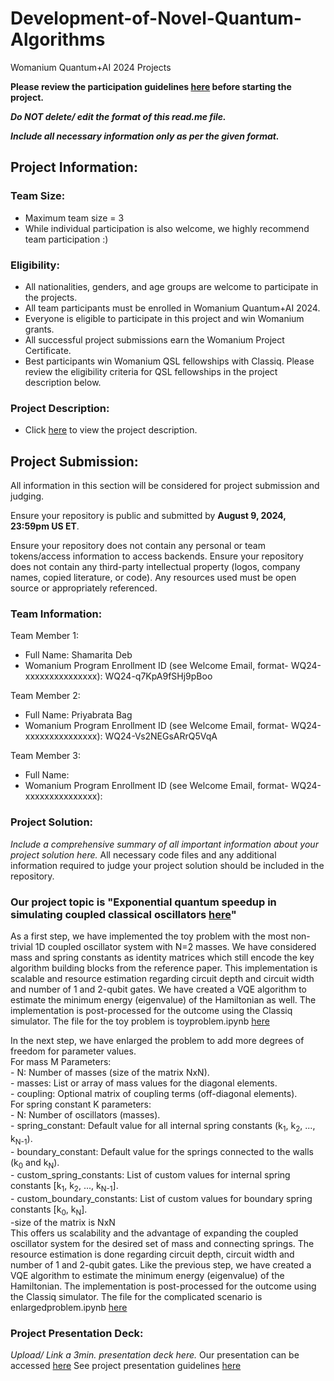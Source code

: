 # Development-of-Novel-Quantum-Algorithms
Womanium Quantum+AI 2024 Projects

**Please review the participation guidelines [here](https://github.com/womanium-quantum/Quantum-AI-2024) before starting the project.**

_**Do NOT delete/ edit the format of this read.me file.**_

_**Include all necessary information only as per the given format.**_

## Project Information:

### Team Size:
  - Maximum team size = 3
  - While individual participation is also welcome, we highly recommend team participation :)

### Eligibility:
  - All nationalities, genders, and age groups are welcome to participate in the projects.
  - All team participants must be enrolled in Womanium Quantum+AI 2024.
  - Everyone is eligible to participate in this project and win Womanium grants.
  - All successful project submissions earn the Womanium Project Certificate.
  - Best participants win Womanium QSL fellowships with Classiq. Please review the eligibility criteria for QSL fellowships in the project description below.

### Project Description:
  - Click [here](https://drive.google.com/file/d/1PGNUShboB4ik_JHZGcIPTh3KYi-aajzp/view?usp=sharing) to view the project description.

## Project Submission:
All information in this section will be considered for project submission and judging.

Ensure your repository is public and submitted by **August 9, 2024, 23:59pm US ET**.

Ensure your repository does not contain any personal or team tokens/access information to access backends. Ensure your repository does not contain any third-party intellectual property (logos, company names, copied literature, or code). Any resources used must be open source or appropriately referenced.

### Team Information:
Team Member 1:
 - Full Name: Shamarita Deb
 - Womanium Program Enrollment ID (see Welcome Email, format- WQ24-xxxxxxxxxxxxxxx): WQ24-q7KpA9fSHj9pBoo


Team Member 2:
 - Full Name: Priyabrata Bag
 - Womanium Program Enrollment ID (see Welcome Email, format- WQ24-xxxxxxxxxxxxxxx): WQ24-Vs2NEGsARrQ5VqA


Team Member 3:
 - Full Name: 
 - Womanium Program Enrollment ID (see Welcome Email, format- WQ24-xxxxxxxxxxxxxxx):


### Project Solution:
_Include a comprehensive summary of all important information about your project solution here._
All necessary code files and any additional information required to judge your project solution should be included in the repository. 

### Our project topic is "Exponential quantum speedup in simulating coupled classical oscillators [here](https://doi.org/10.1103/PhysRevX.13.041041)"
As a first step, we have implemented the toy problem with the most non-trivial 1D coupled oscillator system with N=2 masses. We have considered mass and spring constants as identity matrices which still encode the key algorithm building blocks from the reference paper. This implementation is scalable and resource estimation regarding circuit depth and circuit width and number of 1 and 2-qubit gates. We have created a VQE algorithm to estimate the minimum energy (eigenvalue) of the Hamiltonian as well. The implementation is post-processed for the outcome using the Classiq simulator. The file for the toy problem is toyproblem.ipynb [here](https://github.com/ShamaritaDeb/Development-of-Novel-Quantum-Algorithms/blob/41cf1e63aaacec470dbe07132c8ab0e1decd3cc2/toyproblem.ipynb)

In the next step, we have enlarged the problem to add more degrees of freedom for parameter values. <br>
For mass M Parameters:<br>
    - N: Number of masses (size of the matrix NxN).<br>
    - masses: List or array of mass values for the diagonal elements.<br>
    - coupling: Optional matrix of coupling terms (off-diagonal elements). <br>
    For spring constant K parameters:<br>
    - N: Number of oscillators (masses).<br>
    - spring_constant: Default value for all internal spring constants (k<sub>1</sub>, k<sub>2</sub>, ..., k<sub>N-1</sub>).<br>
    - boundary_constant: Default value for the springs connected to the walls (k<sub>0</sub> and k<sub>N</sub>).<br>
    - custom_spring_constants: List of custom values for internal spring constants [k<sub>1</sub>, k<sub>2</sub>, ..., k<sub>N-1</sub>].<br>
    - custom_boundary_constants: List of custom values for boundary spring constants [k<sub>0</sub>, k<sub>N</sub>].<br>
    -size of the matrix is NxN<br>
    This offers us scalability and the advantage of expanding the coupled oscillator system for the desired set of mass and connecting springs. The resource estimation is done regarding circuit depth, circuit width and number of 1 and 2-qubit gates. Like the previous step, we have created a VQE algorithm to estimate the minimum energy (eigenvalue) of the Hamiltonian. The implementation is post-processed for the outcome using the Classiq simulator. The file for the complicated scenario is enlargedproblem.ipynb [here](https://github.com/ShamaritaDeb/Development-of-Novel-Quantum-Algorithms/blob/a9c95011a6ca86763cbd7678255b47e30dbc1e3a/enlargedproblem.ipynb)

### Project Presentation Deck:
_Upload/ Link a 3min. presentation deck here._
Our presentation can be accessed [here]()
See project presentation guidelines [here](https://docs.google.com/document/d/13nWF8AxFAfFYTWEYPT3BpPdYkqtxxSAjmuXj_zcMh-E/edit?usp=sharing)

